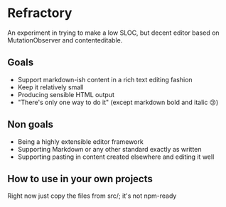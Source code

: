# Refractory

An experiment in trying to make a low SLOC, but decent editor based on MutationObserver and contenteditable.

## Goals

- Support markdown-ish content in a rich text editing fashion
- Keep it relatively small
- Producing sensible HTML output
- "There's only one way to do it" (except markdown bold and italic :cry:)

## Non goals

- Being a highly extensible editor framework
- Supporting Markdown or any other standard exactly as written
- Supporting pasting in content created elsewhere and editing it well

## How to use in your own projects

Right now just copy the files from src/; it's not npm-ready

